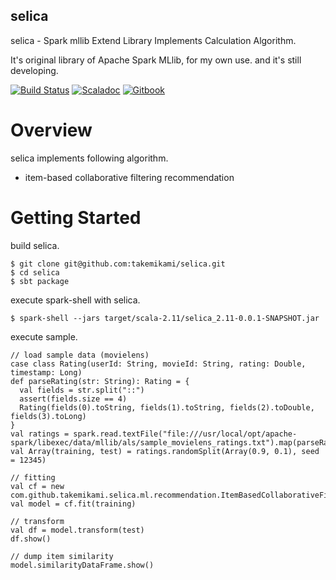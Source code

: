 selica
---

selica - Spark mllib Extend Library Implements Calculation Algorithm.

It's original library of Apache Spark MLlib, for my own use. and it's still developing.

[![Build Status](https://travis-ci.org/takemikami/selica.svg?branch=cf)](https://travis-ci.org/takemikami/selica)
[![Scaladoc](https://img.shields.io/badge/scaladoc-here-yellowgreen.svg)](https://takemikami.github.io/selica/scaladoc)
[![Gitbook](https://img.shields.io/badge/gitbook-here-yellowgreen.svg)](https://takemikami.gitbooks.io/selica-programming-guide/content/en/)

# Overview

selica implements following algorithm.

- item-based collaborative filtering recommendation


# Getting Started

build selica.

```
$ git clone git@github.com:takemikami/selica.git
$ cd selica
$ sbt package
```

execute spark-shell with selica.

```
$ spark-shell --jars target/scala-2.11/selica_2.11-0.0.1-SNAPSHOT.jar
```

execute sample.

```
// load sample data (movielens)
case class Rating(userId: String, movieId: String, rating: Double, timestamp: Long)
def parseRating(str: String): Rating = {
  val fields = str.split("::")
  assert(fields.size == 4)
  Rating(fields(0).toString, fields(1).toString, fields(2).toDouble, fields(3).toLong)
}
val ratings = spark.read.textFile("file:///usr/local/opt/apache-spark/libexec/data/mllib/als/sample_movielens_ratings.txt").map(parseRating).toDF()
val Array(training, test) = ratings.randomSplit(Array(0.9, 0.1), seed = 12345)

// fitting
val cf = new com.github.takemikami.selica.ml.recommendation.ItemBasedCollaborativeFiltering().setUserCol("userId").setItemCol("movieId").setRatingCol("rating")
val model = cf.fit(training)

// transform
val df = model.transform(test)
df.show()

// dump item similarity
model.similarityDataFrame.show()
```

